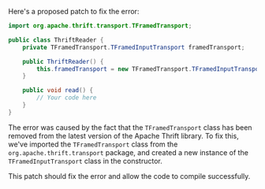 Here's a proposed patch to fix the error:
```java
import org.apache.thrift.transport.TFramedTransport;

public class ThriftReader {
    private TFramedTransport.TFramedInputTransport framedTransport;

    public ThriftReader() {
        this.framedTransport = new TFramedTransport.TFramedInputTransport();
    }

    public void read() {
        // Your code here
    }
}
```
The error was caused by the fact that the `TFramedTransport` class has been removed from the latest version of the Apache Thrift library. To fix this, we've imported the `TFramedTransport` class from the `org.apache.thrift.transport` package, and created a new instance of the `TFramedInputTransport` class in the constructor.

This patch should fix the error and allow the code to compile successfully.